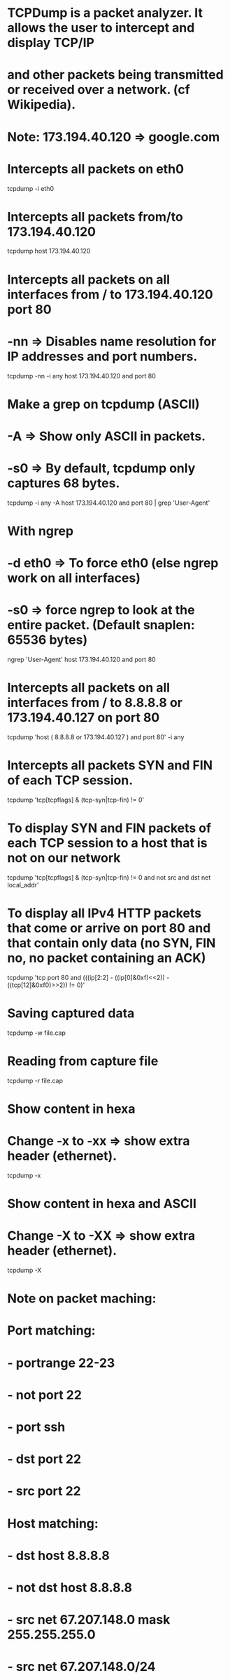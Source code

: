 # TCPDump is a packet analyzer. It allows the user to intercept and display TCP/IP

# and other packets being transmitted or received over a network. (cf Wikipedia).

# Note: 173.194.40.120 => google.com

# Intercepts all packets on eth0

tcpdump -i eth0

# Intercepts all packets from/to 173.194.40.120

tcpdump host 173.194.40.120

# Intercepts all packets on all interfaces from / to 173.194.40.120 port 80

# -nn => Disables name resolution for IP addresses and port numbers.

tcpdump -nn -i any host 173.194.40.120 and port 80

# Make a grep on tcpdump (ASCII)

# -A => Show only ASCII in packets.

# -s0 => By default, tcpdump only captures 68 bytes.

tcpdump -i any -A host 173.194.40.120 and port 80 | grep 'User-Agent'

# With ngrep

# -d eth0 => To force eth0 (else ngrep work on all interfaces)

# -s0 => force ngrep to look at the entire packet. (Default snaplen: 65536 bytes)

ngrep 'User-Agent' host 173.194.40.120 and port 80

# Intercepts all packets on all interfaces from / to 8.8.8.8 or 173.194.40.127 on port 80

tcpdump 'host ( 8.8.8.8 or 173.194.40.127 ) and port 80' -i any

# Intercepts all packets SYN and FIN of each TCP session.

tcpdump 'tcp[tcpflags] & (tcp-syn|tcp-fin) != 0'

# To display SYN and FIN packets of each TCP session to a host that is not on our network

tcpdump 'tcp[tcpflags] & (tcp-syn|tcp-fin) != 0 and not src and dst net local_addr'

# To display all IPv4 HTTP packets that come or arrive on port 80 and that contain only data (no SYN, FIN no, no packet containing an ACK)

tcpdump 'tcp port 80 and (((ip[2:2] - ((ip[0]&0xf)<<2)) - ((tcp[12]&0xf0)>>2)) != 0)'

# Saving captured data

tcpdump -w file.cap

# Reading from capture file

tcpdump -r file.cap

# Show content in hexa

# Change -x to -xx => show extra header (ethernet).

tcpdump -x

# Show content in hexa and ASCII

# Change -X to -XX => show extra header (ethernet).

tcpdump -X

# Note on packet maching:

# Port matching:

# - portrange 22-23

# - not port 22

# - port ssh

# - dst port 22

# - src port 22

#

# Host matching:

# - dst host 8.8.8.8

# - not dst host 8.8.8.8

# - src net 67.207.148.0 mask 255.255.255.0

# - src net 67.207.148.0/24
